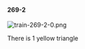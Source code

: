 #### 269-2
![train-269-2-0.png](https://github.com/lil-lab/nlvr/raw/master/nlvr/train/images/41/train-269-2-0.png "train-269-2-0.png")

There is 1 yellow triangle